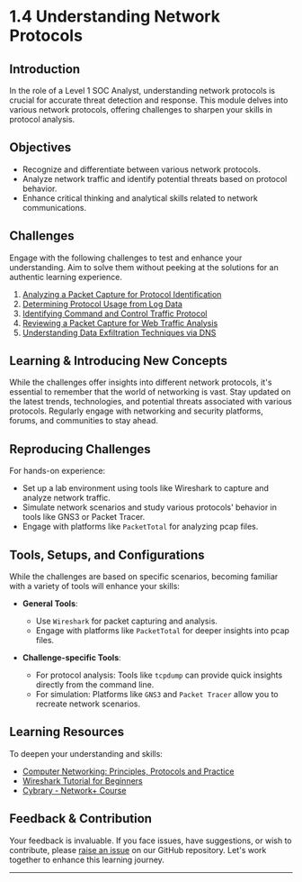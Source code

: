 
# 1.4 Understanding Network Protocols

## Introduction
In the role of a Level 1 SOC Analyst, understanding network protocols is crucial for accurate threat detection and response. This module delves into various network protocols, offering challenges to sharpen your skills in protocol analysis.

## Objectives
- Recognize and differentiate between various network protocols.
- Analyze network traffic and identify potential threats based on protocol behavior.
- Enhance critical thinking and analytical skills related to network communications.

## Challenges
Engage with the following challenges to test and enhance your understanding. Aim to solve them without peeking at the solutions for an authentic learning experience.

1. [Analyzing a Packet Capture for Protocol Identification](./1.4.1_Challenge_1.md)
2. [Determining Protocol Usage from Log Data](./1.4.2_Challenge_2.md)
3. [Identifying Command and Control Traffic Protocol](./1.4.3_Challenge_3.md)
4. [Reviewing a Packet Capture for Web Traffic Analysis](./1.4.4_Challenge_4.md)
5. [Understanding Data Exfiltration Techniques via DNS](./1.4.5_Challenge_5.md)

## Learning & Introducing New Concepts
While the challenges offer insights into different network protocols, it's essential to remember that the world of networking is vast. Stay updated on the latest trends, technologies, and potential threats associated with various protocols. Regularly engage with networking and security platforms, forums, and communities to stay ahead.

## Reproducing Challenges
For hands-on experience:

- Set up a lab environment using tools like Wireshark to capture and analyze network traffic.
- Simulate network scenarios and study various protocols' behavior in tools like GNS3 or Packet Tracer.
- Engage with platforms like `PacketTotal` for analyzing pcap files.

## Tools, Setups, and Configurations
While the challenges are based on specific scenarios, becoming familiar with a variety of tools will enhance your skills:

- **General Tools**:
  - Use `Wireshark` for packet capturing and analysis.
  - Engage with platforms like `PacketTotal` for deeper insights into pcap files.
  
- **Challenge-specific Tools**: 
  - For protocol analysis: Tools like `tcpdump` can provide quick insights directly from the command line.
  - For simulation: Platforms like `GNS3` and `Packet Tracer` allow you to recreate network scenarios.

## Learning Resources
To deepen your understanding and skills:

- [Computer Networking: Principles, Protocols and Practice](https://www.computer-networking.info/)
- [Wireshark Tutorial for Beginners](https://www.youtube.com/watch?v=TkCSr30ZDIM)
- [Cybrary - Network+ Course](https://www.cybrary.it/course/comptia-network-plus/)

## Feedback & Contribution
Your feedback is invaluable. If you face issues, have suggestions, or wish to contribute, please [raise an issue](https://github.com/trillium-infosec-systems/T-MON/tree/main/Detect/SOC/Issues) on our GitHub repository. Let's work together to enhance this learning journey.

---

